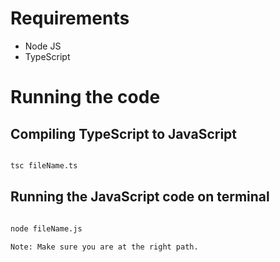 # Requirements
- Node JS
- TypeScript

# Running the code

## Compiling TypeScript to JavaScript

```bash

tsc fileName.ts

```

## Running the JavaScript code on terminal

```bash

node fileName.js

```

`Note: Make sure you are at the right path.`
